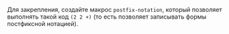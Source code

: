 Для закрепления, создайте макрос `postfix-notation`, который позволяет выполнять такой код `(2 2 +)` (то есть позволяет записывать формы постфиксной нотацией).
